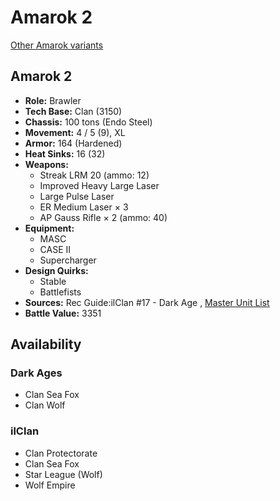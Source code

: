 # Amarok 2 

[Other Amarok variants](../amarok.md) 

## Amarok 2 

- **Role:** Brawler 
- **Tech Base:** Clan (3150) 
- **Chassis:** 100 tons (Endo Steel) 
- **Movement:** 4 / 5 (9), XL 
- **Armor:** 164 (Hardened) 
- **Heat Sinks:** 16 (32) 
- **Weapons:** 
  - Streak LRM 20 (ammo: 12) 
  - Improved Heavy Large Laser 
  - Large Pulse Laser 
  - ER Medium Laser × 3 
  - AP Gauss Rifle × 2 (ammo: 40) 
- **Equipment:** 
  - MASC 
  - CASE II 
  - Supercharger 
- **Design Quirks:** 
  - Stable 
  - Battlefists 
- **Sources:** Rec Guide:ilClan #17 - Dark Age , [Master Unit List](http://masterunitlist.info/Unit/Details/8240) 
- **Battle Value:** 3351 

## Availability 

### Dark Ages 

- Clan Sea Fox 
- Clan Wolf 

### ilClan 

- Clan Protectorate 
- Clan Sea Fox 
- Star League (Wolf) 
- Wolf Empire 


